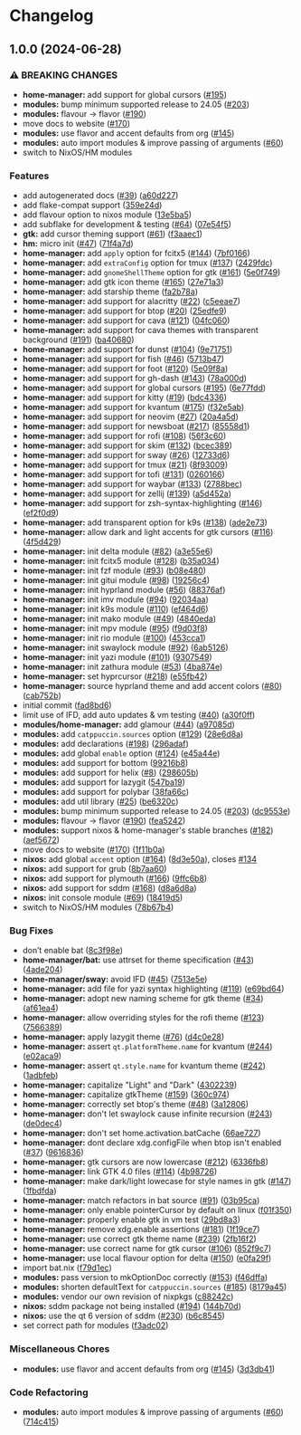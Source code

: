 # Changelog

## 1.0.0 (2024-06-28)


### ⚠ BREAKING CHANGES

* **home-manager:** add support for global cursors ([#195](https://github.com/XYenon/catppuccin-nix/issues/195))
* **modules:** bump minimum supported release to 24.05 ([#203](https://github.com/XYenon/catppuccin-nix/issues/203))
* **modules:** flavour -> flavor ([#190](https://github.com/XYenon/catppuccin-nix/issues/190))
* move docs to website ([#170](https://github.com/XYenon/catppuccin-nix/issues/170))
* **modules:** use flavor and accent defaults from org ([#145](https://github.com/XYenon/catppuccin-nix/issues/145))
* **modules:** auto import modules & improve passing of arguments ([#60](https://github.com/XYenon/catppuccin-nix/issues/60))
* switch to NixOS/HM modules

### Features

* add autogenerated docs ([#39](https://github.com/XYenon/catppuccin-nix/issues/39)) ([a60d227](https://github.com/XYenon/catppuccin-nix/commit/a60d2276228066c597cfb8e6d40053281958ab59))
* add flake-compat support ([359e24d](https://github.com/XYenon/catppuccin-nix/commit/359e24de7d4112e53c1130a3061112e31fbf7b4e))
* add flavour option to nixos module ([13e5ba5](https://github.com/XYenon/catppuccin-nix/commit/13e5ba50206c2d709a91cac5106086597dcaabe2))
* add subflake for development & testing ([#64](https://github.com/XYenon/catppuccin-nix/issues/64)) ([07e54f5](https://github.com/XYenon/catppuccin-nix/commit/07e54f5b3c84885d2fef13e6959117aa29346322))
* **gtk:** add cursor theming support ([#61](https://github.com/XYenon/catppuccin-nix/issues/61)) ([f3aaec1](https://github.com/XYenon/catppuccin-nix/commit/f3aaec142f9b9182cbeaf19b3431574b00817173))
* **hm:** micro init ([#47](https://github.com/XYenon/catppuccin-nix/issues/47)) ([71f4a7d](https://github.com/XYenon/catppuccin-nix/commit/71f4a7d6ffef709c6d4e8d8f229b0f6ac583f0a0))
* **home-manager:** add `apply` option for fcitx5 ([#144](https://github.com/XYenon/catppuccin-nix/issues/144)) ([7bf0166](https://github.com/XYenon/catppuccin-nix/commit/7bf0166443903a7626e6aa2411a11e866bb3793e))
* **home-manager:** add `extraConfig` option for tmux ([#137](https://github.com/XYenon/catppuccin-nix/issues/137)) ([2429fdc](https://github.com/XYenon/catppuccin-nix/commit/2429fdcd672c0958514a85bf024d45af7cb93b92))
* **home-manager:** add `gnomeShellTheme` option for gtk ([#161](https://github.com/XYenon/catppuccin-nix/issues/161)) ([5e0f749](https://github.com/XYenon/catppuccin-nix/commit/5e0f749a08bd6b4af2165976c1e3e0c8db5fc74e))
* **home-manager:** add gtk icon theme ([#165](https://github.com/XYenon/catppuccin-nix/issues/165)) ([27e71a3](https://github.com/XYenon/catppuccin-nix/commit/27e71a35480db654a75696059e169d3e0e029eb4))
* **home-manager:** add starship theme ([fa2b78a](https://github.com/XYenon/catppuccin-nix/commit/fa2b78afa3fa49f9d7598007a39f8843ffac04af))
* **home-manager:** add support for alacritty ([#22](https://github.com/XYenon/catppuccin-nix/issues/22)) ([c5eeae7](https://github.com/XYenon/catppuccin-nix/commit/c5eeae703f20176a421fde57e76842cc4f4c453d))
* **home-manager:** add support for btop ([#20](https://github.com/XYenon/catppuccin-nix/issues/20)) ([25edfe9](https://github.com/XYenon/catppuccin-nix/commit/25edfe9641184ef8b53ca3f69c28433e784fa4e1))
* **home-manager:** add support for cava ([#121](https://github.com/XYenon/catppuccin-nix/issues/121)) ([04fc060](https://github.com/XYenon/catppuccin-nix/commit/04fc0602347a43fbbd3c95fa13ec2765bb82ec3b))
* **home-manager:** add support for cava themes with transparent background ([#191](https://github.com/XYenon/catppuccin-nix/issues/191)) ([ba40680](https://github.com/XYenon/catppuccin-nix/commit/ba40680357bca0f04f8518ff22349ad89941d81e))
* **home-manager:** add support for dunst ([#104](https://github.com/XYenon/catppuccin-nix/issues/104)) ([9e71751](https://github.com/XYenon/catppuccin-nix/commit/9e71751d6676cdf10ba2be93039bee9413ca36d7))
* **home-manager:** add support for fish ([#46](https://github.com/XYenon/catppuccin-nix/issues/46)) ([5713b47](https://github.com/XYenon/catppuccin-nix/commit/5713b478b10c5ef703fd921d96ca6a3057c457b5))
* **home-manager:** add support for foot ([#120](https://github.com/XYenon/catppuccin-nix/issues/120)) ([5e09f8a](https://github.com/XYenon/catppuccin-nix/commit/5e09f8a293808c456045b8a33413a05ee6289b94))
* **home-manager:** add support for gh-dash ([#143](https://github.com/XYenon/catppuccin-nix/issues/143)) ([78a000d](https://github.com/XYenon/catppuccin-nix/commit/78a000d06c975d0c9214c65da1957113f71f33c1))
* **home-manager:** add support for global cursors ([#195](https://github.com/XYenon/catppuccin-nix/issues/195)) ([6e77fdd](https://github.com/XYenon/catppuccin-nix/commit/6e77fdd91d4d92e3e984306458dd14502d91ca60))
* **home-manager:** add support for kitty ([#19](https://github.com/XYenon/catppuccin-nix/issues/19)) ([bdc4336](https://github.com/XYenon/catppuccin-nix/commit/bdc4336b37a1c261307fab6e349c816249c43abe))
* **home-manager:** add support for kvantum ([#175](https://github.com/XYenon/catppuccin-nix/issues/175)) ([f32e5ab](https://github.com/XYenon/catppuccin-nix/commit/f32e5ab2b541b22893cf1ddb2df576d43c9923ba))
* **home-manager:** add support for neovim ([#27](https://github.com/XYenon/catppuccin-nix/issues/27)) ([20a4a5d](https://github.com/XYenon/catppuccin-nix/commit/20a4a5d3f29a18154514ef6af319bb084cbd5d18))
* **home-manager:** add support for newsboat ([#217](https://github.com/XYenon/catppuccin-nix/issues/217)) ([85558d1](https://github.com/XYenon/catppuccin-nix/commit/85558d1638a65ed1cc7fb8bd7cfc1a5474b21fdb))
* **home-manager:** add support for rofi ([#108](https://github.com/XYenon/catppuccin-nix/issues/108)) ([56f3c60](https://github.com/XYenon/catppuccin-nix/commit/56f3c604a80ca8efe37b7ffb7e09d384c464bfa7))
* **home-manager:** add support for skim ([#132](https://github.com/XYenon/catppuccin-nix/issues/132)) ([bcec389](https://github.com/XYenon/catppuccin-nix/commit/bcec389351ade7e78cd1fe428a156cd6490b3458))
* **home-manager:** add support for sway ([#26](https://github.com/XYenon/catppuccin-nix/issues/26)) ([12733d6](https://github.com/XYenon/catppuccin-nix/commit/12733d64c3c5e79d777dff3f0f908ab0e39f7082))
* **home-manager:** add support for tmux ([#21](https://github.com/XYenon/catppuccin-nix/issues/21)) ([8f93009](https://github.com/XYenon/catppuccin-nix/commit/8f930092e54438b5a1bea1126966926a4ff06500))
* **home-manager:** add support for tofi ([#131](https://github.com/XYenon/catppuccin-nix/issues/131)) ([0260166](https://github.com/XYenon/catppuccin-nix/commit/02601660436ef33a907178420cb35fffa27c66d8))
* **home-manager:** add support for waybar ([#133](https://github.com/XYenon/catppuccin-nix/issues/133)) ([2788bec](https://github.com/XYenon/catppuccin-nix/commit/2788becbb58bd2a60666fbbf2d4f6ae1721112d5))
* **home-manager:** add support for zellij ([#139](https://github.com/XYenon/catppuccin-nix/issues/139)) ([a5d452a](https://github.com/XYenon/catppuccin-nix/commit/a5d452a200dbc9844a0305237d1b799ee08be024))
* **home-manager:** add support for zsh-syntax-highlighting ([#146](https://github.com/XYenon/catppuccin-nix/issues/146)) ([ef2f0d9](https://github.com/XYenon/catppuccin-nix/commit/ef2f0d91ea4c8981276136f7f114f9dcb4858ba1))
* **home-manager:** add transparent option for k9s ([#138](https://github.com/XYenon/catppuccin-nix/issues/138)) ([ade2e73](https://github.com/XYenon/catppuccin-nix/commit/ade2e737d6b8157f4c426ae7299dc78356c5bc92))
* **home-manager:** allow dark and light accents for gtk cursors ([#116](https://github.com/XYenon/catppuccin-nix/issues/116)) ([4f5d429](https://github.com/XYenon/catppuccin-nix/commit/4f5d42994c7c295b3833db1de6210196b2c586d8))
* **home-manager:** init delta module ([#82](https://github.com/XYenon/catppuccin-nix/issues/82)) ([a3e55e6](https://github.com/XYenon/catppuccin-nix/commit/a3e55e6533a7a815788e24d3d8b1bf6f85d5b592))
* **home-manager:** init fcitx5 module ([#128](https://github.com/XYenon/catppuccin-nix/issues/128)) ([b35a034](https://github.com/XYenon/catppuccin-nix/commit/b35a03410d6034d32a7576d240d1347e2241c79d))
* **home-manager:** init fzf module ([#93](https://github.com/XYenon/catppuccin-nix/issues/93)) ([b08e480](https://github.com/XYenon/catppuccin-nix/commit/b08e4805e37d37892e70218d70370bc84d4f27f4))
* **home-manager:** init gitui module ([#98](https://github.com/XYenon/catppuccin-nix/issues/98)) ([19256c4](https://github.com/XYenon/catppuccin-nix/commit/19256c4539b26074301cc1e28ee4844cd7e54ac1))
* **home-manager:** init hyprland module ([#56](https://github.com/XYenon/catppuccin-nix/issues/56)) ([88376af](https://github.com/XYenon/catppuccin-nix/commit/88376af32e22a916ccd49adfef8615fec3e00eac))
* **home-manager:** init imv module ([#94](https://github.com/XYenon/catppuccin-nix/issues/94)) ([92034aa](https://github.com/XYenon/catppuccin-nix/commit/92034aab312607e818ff66f4572f7085994498d7))
* **home-manager:** init k9s module ([#110](https://github.com/XYenon/catppuccin-nix/issues/110)) ([ef464d6](https://github.com/XYenon/catppuccin-nix/commit/ef464d6dedebda5c9a96db2e451c86f813e7c868))
* **home-manager:** init mako module ([#49](https://github.com/XYenon/catppuccin-nix/issues/49)) ([4840eda](https://github.com/XYenon/catppuccin-nix/commit/4840eda13e86a940d7c9a08e739629ee20aa95c2))
* **home-manager:** init mpv module ([#95](https://github.com/XYenon/catppuccin-nix/issues/95)) ([f9d03f8](https://github.com/XYenon/catppuccin-nix/commit/f9d03f81f912db993555709ace3f440f3139b36a))
* **home-manager:** init rio module ([#100](https://github.com/XYenon/catppuccin-nix/issues/100)) ([453cca1](https://github.com/XYenon/catppuccin-nix/commit/453cca1f229d63728d2c49adec08bd80d08251f1))
* **home-manager:** init swaylock module ([#92](https://github.com/XYenon/catppuccin-nix/issues/92)) ([6ab5126](https://github.com/XYenon/catppuccin-nix/commit/6ab5126dbe51e4967ff19cf6b916c32f24cdb172))
* **home-manager:** init yazi module ([#101](https://github.com/XYenon/catppuccin-nix/issues/101)) ([9307549](https://github.com/XYenon/catppuccin-nix/commit/930754919d6bc5ac87e5091a317e674e6290e85f))
* **home-manager:** init zathura module ([#53](https://github.com/XYenon/catppuccin-nix/issues/53)) ([4ba874e](https://github.com/XYenon/catppuccin-nix/commit/4ba874eaa973c4266994ccba4992ef5fee91bef7))
* **home-manager:** set hyprcursor ([#218](https://github.com/XYenon/catppuccin-nix/issues/218)) ([e55fb42](https://github.com/XYenon/catppuccin-nix/commit/e55fb4262b17f702624bcbb58531a2b84a69a94e))
* **home-manager:** source hyprland theme and add accent colors ([#80](https://github.com/XYenon/catppuccin-nix/issues/80)) ([cab752b](https://github.com/XYenon/catppuccin-nix/commit/cab752b0f04145f426181ee59f99c53a19e20139))
* initial commit ([fad8bd6](https://github.com/XYenon/catppuccin-nix/commit/fad8bd63ef3daa02886613623d46d72dc77b0be7))
* limit use of IFD, add auto updates & vm testing ([#40](https://github.com/XYenon/catppuccin-nix/issues/40)) ([a30f0ff](https://github.com/XYenon/catppuccin-nix/commit/a30f0ff077a5fc3739c4630b6cc128d7296a8fc6))
* **modules/home-manager:** add glamour ([#44](https://github.com/XYenon/catppuccin-nix/issues/44)) ([a97085d](https://github.com/XYenon/catppuccin-nix/commit/a97085d28b9e4b92f08dccf83087e5133dfbc079))
* **modules:** add `catppuccin.sources` option ([#129](https://github.com/XYenon/catppuccin-nix/issues/129)) ([28e6d8a](https://github.com/XYenon/catppuccin-nix/commit/28e6d8a18da22aa5b2cd97904780ecf5cc9a4294))
* **modules:** add declarations ([#198](https://github.com/XYenon/catppuccin-nix/issues/198)) ([296adaf](https://github.com/XYenon/catppuccin-nix/commit/296adaf9331cd2c1eb479a25d5207508fbd06188))
* **modules:** add global `enable` option ([#124](https://github.com/XYenon/catppuccin-nix/issues/124)) ([e45a44e](https://github.com/XYenon/catppuccin-nix/commit/e45a44e26e9a9b15525a67d782e2d3c1ca04dff8))
* **modules:** add support for bottom ([99216b8](https://github.com/XYenon/catppuccin-nix/commit/99216b897b261e1fb509a55d8c872c6adc63463f))
* **modules:** add support for helix ([#8](https://github.com/XYenon/catppuccin-nix/issues/8)) ([298605b](https://github.com/XYenon/catppuccin-nix/commit/298605b31eebb38e73a9bc5685b28ce1d318b2c8))
* **modules:** add support for lazygit ([547ba19](https://github.com/XYenon/catppuccin-nix/commit/547ba1984cf53ec7be5c7096fc34f34a64801a67))
* **modules:** add support for polybar ([38fa66c](https://github.com/XYenon/catppuccin-nix/commit/38fa66cba9a87fac84ce5d0999d9004c4ef5fe5d))
* **modules:** add util library ([#25](https://github.com/XYenon/catppuccin-nix/issues/25)) ([be6320c](https://github.com/XYenon/catppuccin-nix/commit/be6320c4b16bc9ee8ee3e81e07bb7257ebef9063))
* **modules:** bump minimum supported release to 24.05 ([#203](https://github.com/XYenon/catppuccin-nix/issues/203)) ([dc9553e](https://github.com/XYenon/catppuccin-nix/commit/dc9553ef0b3439f31a9ab5772356bf936895df74))
* **modules:** flavour -&gt; flavor ([#190](https://github.com/XYenon/catppuccin-nix/issues/190)) ([fea5242](https://github.com/XYenon/catppuccin-nix/commit/fea5242c0eacc5efa81be0e36206a62e889dbd82))
* **modules:** support nixos & home-manager's stable branches ([#182](https://github.com/XYenon/catppuccin-nix/issues/182)) ([aef5672](https://github.com/XYenon/catppuccin-nix/commit/aef567291242b03e141ba68375c2ff75ea8ff676))
* move docs to website ([#170](https://github.com/XYenon/catppuccin-nix/issues/170)) ([1f11b0a](https://github.com/XYenon/catppuccin-nix/commit/1f11b0aeb0a321e427f491aa2c5270daf0b13c1f))
* **nixos:** add global `accent` option ([#164](https://github.com/XYenon/catppuccin-nix/issues/164)) ([8d3e50a](https://github.com/XYenon/catppuccin-nix/commit/8d3e50a6774582d3d6c3f09e1421c01ead9b2d8e)), closes [#134](https://github.com/XYenon/catppuccin-nix/issues/134)
* **nixos:** add support for grub ([8b7aa60](https://github.com/XYenon/catppuccin-nix/commit/8b7aa60e3f0b98c9c90d124411df436a84eb65bb))
* **nixos:** add support for plymouth ([#166](https://github.com/XYenon/catppuccin-nix/issues/166)) ([9ffc6b8](https://github.com/XYenon/catppuccin-nix/commit/9ffc6b8c26a7b22899d62d406f9ef90b6de830b5))
* **nixos:** add support for sddm ([#168](https://github.com/XYenon/catppuccin-nix/issues/168)) ([d8a6d8a](https://github.com/XYenon/catppuccin-nix/commit/d8a6d8a146d2fe4a63eaa57fff3cb2fd8b044594))
* **nixos:** init console module ([#69](https://github.com/XYenon/catppuccin-nix/issues/69)) ([18419d5](https://github.com/XYenon/catppuccin-nix/commit/18419d5a1153a87efa24834879fc54a5b3b27c5f))
* switch to NixOS/HM modules ([78b67b4](https://github.com/XYenon/catppuccin-nix/commit/78b67b490d763c7d54556215ab57bafa5793b3cc))


### Bug Fixes

* don’t enable bat ([8c3f98e](https://github.com/XYenon/catppuccin-nix/commit/8c3f98e64c7fedb3114df7ba4000700215e2968c))
* **home-manager/bat:** use attrset for theme specification ([#43](https://github.com/XYenon/catppuccin-nix/issues/43)) ([4ade204](https://github.com/XYenon/catppuccin-nix/commit/4ade2040125e692e90204a073a07a6c7f3063ded))
* **home-manager/sway:** avoid IFD ([#45](https://github.com/XYenon/catppuccin-nix/issues/45)) ([7513e5e](https://github.com/XYenon/catppuccin-nix/commit/7513e5edf8c2ab2485260049ce8c03ac9f6ca2f7))
* **home-manager:** add file for yazi syntax highlighting ([#119](https://github.com/XYenon/catppuccin-nix/issues/119)) ([e69bd64](https://github.com/XYenon/catppuccin-nix/commit/e69bd64bac2ec01fbecf01078e010a433676d4b0))
* **home-manager:** adopt new naming scheme for gtk theme ([#34](https://github.com/XYenon/catppuccin-nix/issues/34)) ([af61ea4](https://github.com/XYenon/catppuccin-nix/commit/af61ea49d04afbe33c3dcd51b9590e10c1f26378))
* **home-manager:** allow overriding styles for the rofi theme ([#123](https://github.com/XYenon/catppuccin-nix/issues/123)) ([7566389](https://github.com/XYenon/catppuccin-nix/commit/75663896d0c16cd59d567f21f091b1c9338d7118))
* **home-manager:** apply lazygit theme ([#76](https://github.com/XYenon/catppuccin-nix/issues/76)) ([d4c0e28](https://github.com/XYenon/catppuccin-nix/commit/d4c0e280e4cb4950c3ec6593db6c472931e937d5))
* **home-manager:** assert `qt.platformTheme.name` for kvantum ([#244](https://github.com/XYenon/catppuccin-nix/issues/244)) ([e02aca9](https://github.com/XYenon/catppuccin-nix/commit/e02aca950fba2843083264832473e5856541cb08))
* **home-manager:** assert `qt.style.name` for kvantum theme ([#242](https://github.com/XYenon/catppuccin-nix/issues/242)) ([1adbfeb](https://github.com/XYenon/catppuccin-nix/commit/1adbfeb44a54be0ae79eca751ba948a6faa3bb0f))
* **home-manager:** capitalize "Light" and "Dark" ([4302239](https://github.com/XYenon/catppuccin-nix/commit/430223932eaf0c3b0fbd578f591fc02f6b17fd29))
* **home-manager:** capitalize gtkTheme ([#159](https://github.com/XYenon/catppuccin-nix/issues/159)) ([360c974](https://github.com/XYenon/catppuccin-nix/commit/360c974143bc66cfd7ecfef1a12c4e5e9bf95538))
* **home-manager:** correctly set btop's theme ([#48](https://github.com/XYenon/catppuccin-nix/issues/48)) ([3a12806](https://github.com/XYenon/catppuccin-nix/commit/3a12806a377fd146a5784b3c004b5b06513b8fb5))
* **home-manager:** don't let swaylock cause infinite recursion ([#243](https://github.com/XYenon/catppuccin-nix/issues/243)) ([de0dec4](https://github.com/XYenon/catppuccin-nix/commit/de0dec4cecc580c56127e5da2ced0f6d663cc510))
* **home-manager:** don't set home.activation.batCache ([66ae727](https://github.com/XYenon/catppuccin-nix/commit/66ae7277106f544eab1e6d23fe2244bc4b731dcc))
* **home-manager:** dont declare xdg.configFile when btop isn't enabled ([#37](https://github.com/XYenon/catppuccin-nix/issues/37)) ([9616836](https://github.com/XYenon/catppuccin-nix/commit/9616836d656f34178e2adac1bc2af95ad3952e50))
* **home-manager:** gtk cursors are now lowercase ([#212](https://github.com/XYenon/catppuccin-nix/issues/212)) ([6336fb8](https://github.com/XYenon/catppuccin-nix/commit/6336fb8ba1d33498869980ba6b8ce44b25eddf91))
* **home-manager:** link GTK 4.0 files ([#114](https://github.com/XYenon/catppuccin-nix/issues/114)) ([4b98726](https://github.com/XYenon/catppuccin-nix/commit/4b98726102678d880c4f7097bc55d8fc1df3f594))
* **home-manager:** make dark/light lowecase for style names in gtk ([#147](https://github.com/XYenon/catppuccin-nix/issues/147)) ([1fbdfda](https://github.com/XYenon/catppuccin-nix/commit/1fbdfdacf96c14449aea52edba895e5ab419dd13))
* **home-manager:** match refactors in bat source ([#91](https://github.com/XYenon/catppuccin-nix/issues/91)) ([03b95ca](https://github.com/XYenon/catppuccin-nix/commit/03b95cad3bbeb9913db6d89dc3f4fccc6c8fcbd4))
* **home-manager:** only enable pointerCursor by default on linux ([f01f350](https://github.com/XYenon/catppuccin-nix/commit/f01f350d444db33a6cecac0d7770943bfe5bf471))
* **home-manager:** properly enable gtk in vm test ([29bd8a3](https://github.com/XYenon/catppuccin-nix/commit/29bd8a3bda02434bf6ee3edf9ea6edd360a9ce17))
* **home-manager:** remove xdg.enable assertions ([#181](https://github.com/XYenon/catppuccin-nix/issues/181)) ([1f19ce7](https://github.com/XYenon/catppuccin-nix/commit/1f19ce7a912dd22f038ba3103c2c0615c330f577))
* **home-manager:** use correct gtk theme name ([#239](https://github.com/XYenon/catppuccin-nix/issues/239)) ([2fb16f2](https://github.com/XYenon/catppuccin-nix/commit/2fb16f2d6ffb2759f14fbcbd1f1e242f5fb662c7))
* **home-manager:** use correct name for gtk cursor ([#106](https://github.com/XYenon/catppuccin-nix/issues/106)) ([852f9c7](https://github.com/XYenon/catppuccin-nix/commit/852f9c7ddadf5197e286cb3d128d0e498af8913a))
* **home-manager:** use local flavour option for delta ([#150](https://github.com/XYenon/catppuccin-nix/issues/150)) ([e0fa29f](https://github.com/XYenon/catppuccin-nix/commit/e0fa29f9f79cdbb5083327705347030142333b56))
* import bat.nix ([f79d1ec](https://github.com/XYenon/catppuccin-nix/commit/f79d1ecee99d867dcad6e2a4450db0265338cf00))
* **modules:** pass version to mkOptionDoc correctly ([#153](https://github.com/XYenon/catppuccin-nix/issues/153)) ([f46dffa](https://github.com/XYenon/catppuccin-nix/commit/f46dffa3345aba8b315ed7ddd1be4bc12f9e9e78))
* **modules:** shorten defaultText for `catppuccin.sources` ([#185](https://github.com/XYenon/catppuccin-nix/issues/185)) ([8179a45](https://github.com/XYenon/catppuccin-nix/commit/8179a45f64c7448185eddcacaa81dce080cc45c2))
* **modules:** vendor our own revision of nixpkgs ([c88242c](https://github.com/XYenon/catppuccin-nix/commit/c88242c4fa240ddd5bb9c38dccd4d48cd142f511))
* **nixos:** sddm package not being installed  ([#194](https://github.com/XYenon/catppuccin-nix/issues/194)) ([144b70d](https://github.com/XYenon/catppuccin-nix/commit/144b70d50e95e900b29e60c4f64256f8cf29313d))
* **nixos:** use the qt 6 version of sddm ([#230](https://github.com/XYenon/catppuccin-nix/issues/230)) ([b6c8545](https://github.com/XYenon/catppuccin-nix/commit/b6c854508d8c03f3ff06bf658d12b0ae8052d7a5))
* set correct path for modules ([f3adc02](https://github.com/XYenon/catppuccin-nix/commit/f3adc020b5e340cd34df5804b47a6260d5940700))


### Miscellaneous Chores

* **modules:** use flavor and accent defaults from org ([#145](https://github.com/XYenon/catppuccin-nix/issues/145)) ([3d3db41](https://github.com/XYenon/catppuccin-nix/commit/3d3db414f3eae3dd10ab6bcbc71f632aa7ac1b5d))


### Code Refactoring

* **modules:** auto import modules & improve passing of arguments ([#60](https://github.com/XYenon/catppuccin-nix/issues/60)) ([714c415](https://github.com/XYenon/catppuccin-nix/commit/714c4155063279d457b4d0ab15144d3cda15bbf1))
